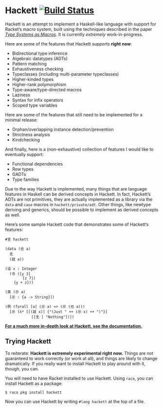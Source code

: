 # Hackett [![Build Status](https://travis-ci.org/lexi-lambda/hackett.svg?branch=master)](https://travis-ci.org/lexi-lambda/hackett)

Hackett is an attempt to implement a Haskell-like language with support for Racket’s macro system, built using the techniques described in the paper [*Type Systems as Macros*][types-as-macros]. It is currently *extremely* work-in-progress.

Here are some of the features that Hackett supports **right now**:

  - Bidirectional type inference
  - Algebraic datatypes (ADTs)
  - Pattern matching
  - Exhaustiveness checking
  - Typeclasses (including multi-parameter typeclasses)
  - Higher-kinded types
  - Higher-rank polymorphism
  - Type-aware/type-directed macros
  - Laziness
  - Syntax for infix operators
  - Scoped type variables

Here are some of the features that still need to be implemented for a minimal release:

  - Orphan/overlapping instance detection/prevention
  - Strictness analysis
  - Kindchecking

And finally, here is a (non-exhaustive) collection of features I would like to eventually support:

  - Functional dependencies
  - Row types
  - GADTs
  - Type families

Due to the way Hackett is implemented, many things that are language features in Haskell can be derived concepts in Hackett. In fact, Hackett’s ADTs are not primitives, they are actually implemented as a library via the `data` and `case` macros in `hackett/private/adt`. Other things, like newtype deriving and generics, should be possible to implement as derived concepts as well.

Here’s some sample Hackett code that demonstrates some of Hackett’s features:

```racket
#言 hackett

(data (也 a)
  无
  (就 a))

(设 x : Integer
  (令 ([y 3]
        [z 7])
    {y + z}))

(类 (示 a)
  [示 : {a -> String}])

(例 (forall [a] (示 a) => (示 (也 a)))
  [示 (λ* [[(就 x)] {"(Just " ++ (示 x) ++ ")"}]
            [[无 ] "Nothing"])])
```

[**For a much more in-depth look at Hackett, see the documentation.**][hackett-docs]

## Trying Hackett

To reiterate: **Hackett is extremely experimental right now.** Things are not guaranteed to work correctly (or work at all), and things are likely to change dramatically. If you really want to install Hackett to play around with it, though, you can.

You will need to have Racket installed to use Hackett. Using `raco`, you can install Hackett as a package:

```
$ raco pkg install hackett
```

Now you can use Hackett by writing `#lang hackett` at the top of a file.

[hackett-docs]: https://pkg-build.racket-lang.org/doc/hackett@hackett-doc/
[types-as-macros]: http://www.ccs.neu.edu/home/stchang/pubs/ckg-popl2017.pdf
